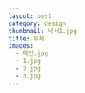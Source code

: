 ```yaml
---
layout: post
category: design
thumbnail: 낙서1.jpg
title: 무제
images:
  - 메인.jpg
  - 1.jpg
  - 2.jpg
  - 3.jpg
---
```

